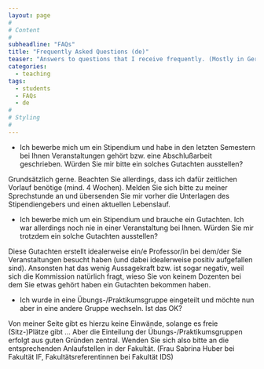 ```yaml
---
layout: page
#
# Content
#
subheadline: "FAQs"
title: "Frequently Asked Questions (de)"
teaser: "Answers to questions that I receive frequently. (Mostly in German.)"
categories:
  - teaching
tags:
  - students
  - FAQs
  - de
#
# Styling
#
---
```


* Ich bewerbe mich um ein Stipendium und habe in den letzten Semestern
  bei Ihnen Veranstaltungen gehört bzw. eine Abschlußarbeit
  geschrieben. Würden Sie mir bitte ein solches Gutachten ausstellen?

Grundsätzlich gerne. Beachten Sie allerdings, dass ich dafür
zeitlichen Vorlauf benötige (mind. 4 Wochen). Melden Sie sich bitte zu
meiner Sprechstunde an und übersenden Sie mir vorher die Unterlagen
des Stipendiengebers und einen aktuellen Lebenslauf.

* Ich bewerbe mich um ein Stipendium und brauche ein
  Gutachten. Ich war allerdings noch nie in einer Veranstaltung bei
  Ihnen. Würden Sie mir trotzdem ein solche Gutachten ausstellen?

Diese Gutachten erstellt idealerweise ein/e Professor/in bei dem/der
Sie Veranstaltungen besucht haben (und dabei idealerweise positiv
aufgefallen sind). Ansonsten hat das wenig Aussagekraft bzw. ist sogar
negativ, weil sich die Kommission natürlich fragt, wieso Sie von
keinem Dozenten bei dem Sie etwas gehört haben ein Gutachten bekommen
haben.

* Ich wurde in eine Übungs-/Praktikumsgruppe eingeteilt und möchte nun
  aber in eine andere Gruppe wechseln. Ist das OK?

Von meiner Seite gibt es
  hierzu keine Einwände, solange es freie (Sitz-)Plätze gibt ... Aber die Einteilung der Übungs-/Praktikumsgruppen erfolgt aus guten Gründen
  zentral. Wenden Sie sich also bitte an die entsprechenden Anlaufstellen
  in der Fakultät. (Frau Sabrina Huber bei Fakultät IF,
  Fakultätsreferentinnen bei Fakultät IDS)
